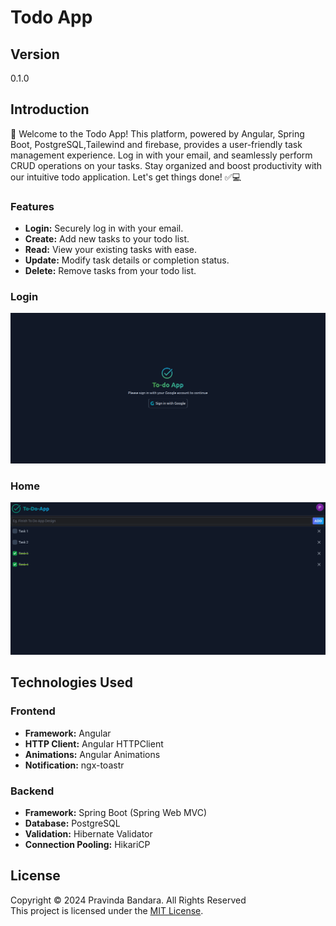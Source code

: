 # Todo App

## Version
0.1.0

## Introduction

📝 Welcome to the Todo App! This platform, powered by Angular, Spring Boot,  PostgreSQL,Tailewind and firebase, provides a user-friendly task management experience. Log in with your email, and seamlessly perform CRUD operations on your tasks. Stay organized and boost productivity with our intuitive todo application. Let's get things done! ✅💻

### Features

- **Login:** Securely log in with your email.
- **Create:** Add new tasks to your todo list.
- **Read:** View your existing tasks with ease.
- **Update:** Modify task details or completion status.
- **Delete:** Remove tasks from your todo list.

### Login

![Screenshot](./screenshots/login.png)

### Home

![Screenshot](./screenshots/main.png)

## Technologies Used

### Frontend

- **Framework:** Angular
- **HTTP Client:** Angular HTTPClient
- **Animations:** Angular Animations
- **Notification:** ngx-toastr

### Backend

- **Framework:** Spring Boot (Spring Web MVC)
- **Database:** PostgreSQL
- **Validation:** Hibernate Validator
- **Connection Pooling:** HikariCP


## License

Copyright &copy; 2024 Pravinda Bandara. All Rights Reserved <br>
This project is licensed under the [MIT License](LICENSE.txt).
